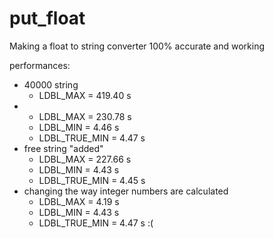 # put_float
Making a float to string converter 100% accurate and working


performances:
* 40000 string
	* LDBL_MAX =		419.40 s
*  
	* LDBL_MAX =		230.78 s
	* LDBL_MIN =		  4.46 s
	* LDBL_TRUE_MIN =	  4.47 s
* free string "added"
	* LDBL_MAX =		227.66 s
	* LDBL_MIN =		  4.43 s
	* LDBL_TRUE_MIN =	  4.45 s
* changing the way integer numbers are calculated
	* LDBL_MAX =		  4.19 s
	* LDBL_MIN =		  4.43 s
	* LDBL_TRUE_MIN =	  4.47 s :(

